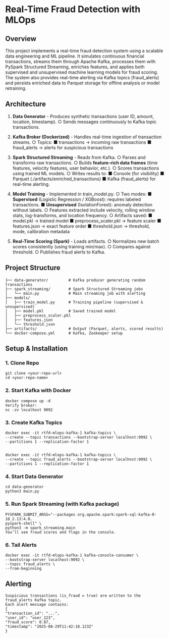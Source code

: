 # Real-Time Fraud Detection with MLOps

## Overview

This project implements a real-time fraud detection system using a scalable data engineering
and ML pipeline. It simulates continuous financial transactions, streams them through Apache
Kafka, processes them with PySpark Structured Streaming, enriches features, and applies
both supervised and unsupervised machine learning models for fraud scoring.
The system also provides real-time alerting via Kafka topics (fraud_alerts) and persists
enriched data to Parquet storage for offline analysis or model retraining.

## Architecture

1. **Data Generator** - Produces synthetic transactions (user ID, amount, location,
    timestamp).
       ○ Sends messages continuously to Kafka topic transactions.
2. **Kafka Broker (Dockerized)** - Handles real-time ingestion of transaction streams.
    ○ Topics:
       ■ transactions → incoming raw transactions
       ■ fraud_alerts → alerts for suspicious transactions
3. **Spark Structured Streaming** - Reads from Kafka.
    ○ Parses and transforms raw transactions.
    ○ Builds **feature-rich data frames** (time features, velocity features, user behavior,
       etc.).
    ○ Scores transactions using trained ML models.
    ○ Writes results to:
       ■ Console (for visibility)
       ■ Parquet (./artifacts/enriched_transactions)
       ■ Kafka (fraud_alerts) for real-time alerting.
4. **Model Training** - Implemented in train_model.py.
    ○ Two modes:
       ■ **Supervised** (Logistic Regression / XGBoost): requires labeled transactions.
       ■ **Unsupervised** (IsolationForest): anomaly detection without labels.
    ○ Features extracted include velocity, rolling window stats, log-transforms, and
       location frequency.
    ○ Artifacts saved:
       ■ model.pkl → trained model
       ■ preprocess_scaler.pkl → feature scaler
       ■ features.json → exact feature order
       ■ threshold.json → threshold, mode, calibration metadata


5. **Real-Time Scoring (Spark)** - Loads artifacts.
    ○ Normalizes new batch scores consistently (using training min/max).
    ○ Compares against threshold.
    ○ Publishes fraud alerts to Kafka.

## Project Structure

#### 

    ├── data-generator/         # Kafka producer generating random transactions
    ├── spark_streaming/        # Spark Structured Streaming jobs
    │   └── main.py             # Main streaming job with alerting
    ├── models/
    │   ├── train_model.py      # Training pipeline (supervised & unsupervised)
    │   ├── model.pkl           # Saved trained model
    │   ├── preprocess_scaler.pkl
    │   ├── features.json
    │   └── threshold.json
    ├── artifacts/              # Output (Parquet, alerts, scored results)
    └── docker-compose.yml      # Kafka, Zookeeper setup

## Setup & Installation

### 1. Clone Repo

    git clone <your-repo-url>
    cd <your-repo-name>

### 2. Start Kafka with Docker

    docker compose up -d
    Verify broker:
    nc -zv localhost 9092

### 3. Create Kafka Topics

    docker exec -it rtfd-mlops-kafka-1 kafka-topics \
    --create --topic transactions --bootstrap-server localhost:9092 \
    --partitions 1 --replication-factor 1


    docker exec -it rtfd-mlops-kafka-1 kafka-topics \
    --create --topic fraud_alerts --bootstrap-server localhost:9092 \
    --partitions 1 --replication-factor 1

### 4. Start Data Generator

    cd data-generator
    python3 main.py

### 5. Run Spark Streaming (with Kafka package)

    PYSPARK_SUBMIT_ARGS="--packages org.apache.spark:spark-sql-kafka-0-10_2.13:4.0.
    pyspark-shell" \
    python3 -m spark_streaming.main
    You’ll see fraud scores and flags in the console.

### 6. Tail Alerts

    docker exec -it rtfd-mlops-kafka-1 kafka-console-consumer \
    --bootstrap-server localhost:9092 \
    --topic fraud_alerts \
    --from-beginning

## Alerting

    Suspicious transactions (is_fraud = true) are written to the fraud_alerts Kafka topic.
    Each alert message contains:
    {
    "transaction_id": "...",
    "user_id": "user_123",
    "fraud_score": 0.87,
    "timestamp": "2025-08-29T11:42:18.123Z"
    }


